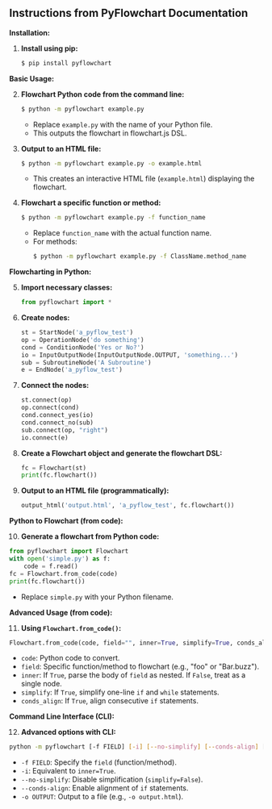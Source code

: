 ## Instructions from PyFlowchart Documentation

**Installation:**

1. **Install using pip:**
   ```bash
   $ pip install pyflowchart
   ```

**Basic Usage:**

2. **Flowchart Python code from the command line:**

   ```bash
   $ python -m pyflowchart example.py
   ```

   - Replace `example.py` with the name of your Python file.
   - This outputs the flowchart in flowchart.js DSL.

3. **Output to an HTML file:**

   ```bash
   $ python -m pyflowchart example.py -o example.html
   ```

   - This creates an interactive HTML file (`example.html`) displaying the flowchart.

4. **Flowchart a specific function or method:**
   ```bash
   $ python -m pyflowchart example.py -f function_name
   ```

   - Replace `function_name` with the actual function name.
   - For methods:
     ```bash
     $ python -m pyflowchart example.py -f ClassName.method_name
     ```

**Flowcharting in Python:**

5. **Import necessary classes:**

   ```python
   from pyflowchart import *
   ```

6. **Create nodes:**

   ```python
   st = StartNode('a_pyflow_test')
   op = OperationNode('do something')
   cond = ConditionNode('Yes or No?')
   io = InputOutputNode(InputOutputNode.OUTPUT, 'something...')
   sub = SubroutineNode('A Subroutine')
   e = EndNode('a_pyflow_test')
   ```

7. **Connect the nodes:**

   ```python
   st.connect(op)
   op.connect(cond)
   cond.connect_yes(io)
   cond.connect_no(sub)
   sub.connect(op, "right")
   io.connect(e)
   ```

8. **Create a Flowchart object and generate the flowchart DSL:**

   ```python
   fc = Flowchart(st)
   print(fc.flowchart())
   ```

9. **Output to an HTML file (programmatically):**
   ```python
   output_html('output.html', 'a_pyflow_test', fc.flowchart())
   ```

**Python to Flowchart (from code):**

10. **Generate a flowchart from Python code:**

```python
from pyflowchart import Flowchart
with open('simple.py') as f:
    code = f.read()
fc = Flowchart.from_code(code)
print(fc.flowchart())
```

- Replace `simple.py` with your Python filename.

**Advanced Usage (from code):**

11. **Using `Flowchart.from_code()`:**

```python
Flowchart.from_code(code, field="", inner=True, simplify=True, conds_align=False)
```

- `code`: Python code to convert.
- `field`: Specific function/method to flowchart (e.g., "foo" or "Bar.buzz").
- `inner`: If `True`, parse the body of `field` as nested. If `False`, treat as a single node.
- `simplify`: If `True`, simplify one-line `if` and `while` statements.
- `conds_align`: If `True`, align consecutive `if` statements.

**Command Line Interface (CLI):**

12. **Advanced options with CLI:**

```bash
python -m pyflowchart [-f FIELD] [-i] [--no-simplify] [--conds-align] [-o OUTPUT] code_file
```

- `-f FIELD`: Specify the `field` (function/method).
- `-i`: Equivalent to `inner=True`.
- `--no-simplify`: Disable simplification (`simplify=False`).
- `--conds-align`: Enable alignment of `if` statements.
- `-o OUTPUT`: Output to a file (e.g., `-o output.html`).
